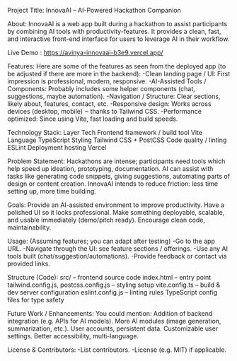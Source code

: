 Project Title:
InnovaAI – AI-Powered Hackathon Companion

About:
InnovaAI is a web app built during a hackathon to assist participants by combining AI tools with productivity-features. It provides a clean, fast, and interactive front-end interface for users to leverage AI in their workflow.

Live Demo : https://avinya-innovaai-b3e9.vercel.app/

Features:
Here are some of the features as seen from the deployed app (to be adjusted if there are more in the backend):
-Clean landing page / UI: First impression is professional, modern, responsive.
-AI-Assisted Tools / Components: Probably includes some helper components (chat, suggestions, maybe automation).
-Navigation / Structure: Clear sections, likely about, features, contact, etc.
-Responsive design: Works across devices (desktop, mobile) ‒ thanks to Tailwind CSS.
-Performance optimized: Since using Vite, fast loading and build speeds.

Technology Stack:
Layer	Tech
Frontend framework / build tool	Vite
Language	TypeScript
Styling	Tailwind CSS + PostCSS
Code quality / linting	ESLint
Deployment hosting	Vercel

Problem Statement:
Hackathons are intense; participants need tools which help speed up ideation, prototyping, documentation.
AI can assist with tasks like generating code snippets, giving suggestions, automating parts of design or content creation.
InnovaAI intends to reduce friction: less time setting up, more time building.

Goals:
Provide an AI-assisted environment to improve productivity.
Have a polished UI so it looks professional.
Make something deployable, scalable, and usable immediately (demo/pitch ready).
Encourage clean code, maintainability.

Usage:
(Assuming features; you can adapt after testing)
-Go to the app URL.
-Navigate through the UI: see feature sections / offerings.
-Use any AI tools built (chat/suggestion/automations).
-Provide feedback or contact via provided links.

Structure (Code):
src/ – frontend source code
index.html – entry point
tailwind.config.js, postcss.config.js – styling setup
vite.config.ts – build & dev server configuration
eslint.config.js – linting rules
TypeScript config files for type safety

Future Work / Enhancements:
You could mention:
Addition of backend integration (e.g. APIs for AI models).
More AI modules (image generation, summarization, etc.).
User accounts, persistent data.
Customizable user settings.
Better accessibility, multi-language.

License & Contributors:
-List contributors.
-License (e.g. MIT) if applicable.